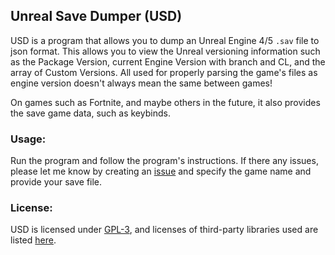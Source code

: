 Unreal Save Dumper (USD)
------------------------

USD is a program that allows you to dump an Unreal Engine 4/5 `.sav` file to json format. This allows you to view the Unreal versioning information such as the Package Version, current Engine Version with branch and CL, and the array of Custom Versions. All used for properly parsing the game's files as engine version doesn't always mean the same between games!

On games such as Fortnite, and maybe others in the future, it also provides the save game data, such as keybinds.

### Usage:
Run the program and follow the program's instructions. If there any issues, please let me know by creating an [issue](https://github.com/GMatrixGames/UnrealSaveDumper/issues/new) and specify the game name and provide your save file.

### License:
USD is licensed under [GPL-3](https://github.com/GMatrixGames/UnrealSaveDumper/blob/master/LICENSE), and licenses of third-party libraries used are listed [here](https://github.com/GMatrixGames/UnrealSaveDumper/blob/master/NOTICE).
